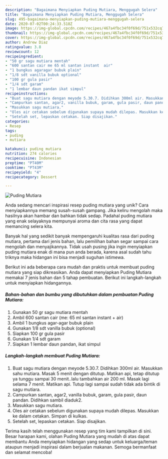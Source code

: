 ```yaml
---
description: "Bagaimana Menyiapkan Puding Mutiara, Menggugah Selera"
title: "Bagaimana Menyiapkan Puding Mutiara, Menggugah Selera"
slug: 495-bagaimana-menyiapkan-puding-mutiara-menggugah-selera
date: 2020-07-02T00:24:33.518Z
image: https://img-global.cpcdn.com/recipes/467a4fbc34f0f69d/751x532cq70/puding-mutiara-foto-resep-utama.jpg
thumbnail: https://img-global.cpcdn.com/recipes/467a4fbc34f0f69d/751x532cq70/puding-mutiara-foto-resep-utama.jpg
cover: https://img-global.cpcdn.com/recipes/467a4fbc34f0f69d/751x532cq70/puding-mutiara-foto-resep-utama.jpg
author: Andrew Diaz
ratingvalue: 3.8
reviewcount: 12
recipeingredient:
- "50 gr sagu mutiara mentah"
- "600 santan cair me 65 ml santan instant  air"
- "1 bungkus agaragar bubuk plain"
- "1/8 sdt vanilla bubuk optional"
- "100 gr gula pasir"
- "1/4 sdt garam"
- "1 lembar daun pandan ikat simpul"
recipeinstructions:
- "Buat sagu mutiara dengan meyode 5.30.7. Didihkan 300ml air. Masukkan sahu mutiara. Masak 5 menit dengan ditutup. Matikan api, tetap ditutup ya tunggu sampai 30 menit..lalu tambahkan air 200 ml. Masak lagi selama 7 menit. Matikan api. Tutup lagi sampai sudah tidak ada bintik di sagu mutiara."
- "Campurkan santan, agar2, vanilla bubuk, garam, gula pasir, daun pandan. Didihkan sambil diaduk2."
- "Masukkan sagu mutiara."
- "Oles air cetakan sebelum digunakan supaya mudah dilepas. Masukkan ke dalam cetakan. Simpan di kulkas."
- "Setelah set, lepaskan cetakan. Siap disajikan."
categories:
- Resep
tags:
- puding
- mutiara

katakunci: puding mutiara 
nutrition: 274 calories
recipecuisine: Indonesian
preptime: "PT40M"
cooktime: "PT43M"
recipeyield: "4"
recipecategory: Dessert

---
```



![Puding Mutiara](https://img-global.cpcdn.com/recipes/467a4fbc34f0f69d/751x532cq70/puding-mutiara-foto-resep-utama.jpg)

Anda sedang mencari inspirasi resep puding mutiara yang unik? Cara menyiapkannya memang susah-susah gampang. Jika keliru mengolah maka hasilnya akan hambar dan bahkan tidak sedap. Padahal puding mutiara yang enak selayaknya mempunyai aroma dan cita rasa yang dapat memancing selera kita.



Banyak hal yang sedikit banyak mempengaruhi kualitas rasa dari puding mutiara, pertama dari jenis bahan, lalu pemilihan bahan segar sampai cara mengolah dan menyajikannya. Tidak usah pusing jika ingin menyiapkan puding mutiara enak di mana pun anda berada, karena asal sudah tahu triknya maka hidangan ini bisa menjadi suguhan istimewa.


Berikut ini ada beberapa cara mudah dan praktis untuk membuat puding mutiara yang siap dikreasikan. Anda dapat menyiapkan Puding Mutiara memakai 7 jenis bahan dan 5 tahap pembuatan. Berikut ini langkah-langkah untuk menyiapkan hidangannya.

<!--inarticleads1-->

##### Bahan-bahan dan bumbu yang dibutuhkan dalam pembuatan Puding Mutiara:

1. Gunakan 50 gr sagu mutiara mentah
1. Ambil 600 santan cair (me: 65 ml santan instant + air)
1. Ambil 1 bungkus agar-agar bubuk plain
1. Gunakan 1/8 sdt vanilla bubuk (optional)
1. Siapkan 100 gr gula pasir
1. Gunakan 1/4 sdt garam
1. Siapkan 1 lembar daun pandan, ikat simpul




<!--inarticleads2-->

##### Langkah-langkah membuat Puding Mutiara:

1. Buat sagu mutiara dengan meyode 5.30.7. Didihkan 300ml air. Masukkan sahu mutiara. Masak 5 menit dengan ditutup. Matikan api, tetap ditutup ya tunggu sampai 30 menit..lalu tambahkan air 200 ml. Masak lagi selama 7 menit. Matikan api. Tutup lagi sampai sudah tidak ada bintik di sagu mutiara.
1. Campurkan santan, agar2, vanilla bubuk, garam, gula pasir, daun pandan. Didihkan sambil diaduk2.
1. Masukkan sagu mutiara.
1. Oles air cetakan sebelum digunakan supaya mudah dilepas. Masukkan ke dalam cetakan. Simpan di kulkas.
1. Setelah set, lepaskan cetakan. Siap disajikan.




Terima kasih telah menggunakan resep yang tim kami tampilkan di sini. Besar harapan kami, olahan Puding Mutiara yang mudah di atas dapat membantu Anda menyiapkan hidangan yang sedap untuk keluarga/teman ataupun menjadi inspirasi dalam berjualan makanan. Semoga bermanfaat dan selamat mencoba!
